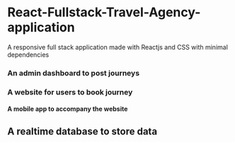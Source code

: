 # React-Fullstack-Travel-Agency-application
A responsive full stack application made with Reactjs and CSS with minimal dependencies
### An admin dashboard to post journeys
### A website for users to book journey
#### A mobile app to accompany the website
## A realtime database to store data
